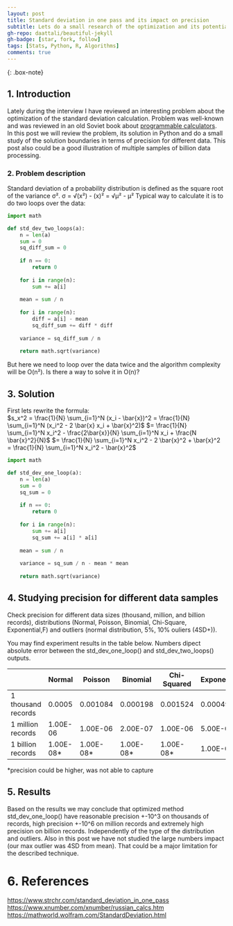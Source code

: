 ```yaml
---
layout: post
title: Standard deviation in one pass and its impact on precision
subtitle: Lets do a small research of the optimization and its potential weaknesses
gh-repo: daattali/beautiful-jekyll
gh-badge: [star, fork, follow]
tags: [Stats, Python, R, Algorithms]
comments: true
---
```


{: .box-note}

## 1. Introduction
Lately during the interview I have reviewed an interesting problem about the optimization of the standard deviation calculation. Problem was well-known and was reviewed in an old Soviet book 
about [programmable calculators](https://www.xnumber.com/xnumber/russian_calcs.htm).  
In this post we will review the problem, its solution in Python and do a small study of the solution boundaries in terms of precision for different data. This post also could be a good illustration of multiple samples of billion data processing.

### 2. Problem description
Standard deviation of a probability distribution is defined as the square root of the variance σ².
σ = √(x²) - (x)² = √μ² - μ²
Typical way to calculate it is to do two loops over the data:

```python
import math

def std_dev_two_loops(a):
    n = len(a)
    sum = 0
	sq_diff_sum = 0
	
	if n == 0:
        return 0
    
    for i in range(n):
        sum += a[i]
		
    mean = sum / n
    
    for i in range(n):
        diff = a[i] - mean
        sq_diff_sum += diff * diff
    
	variance = sq_diff_sum / n
    
	return math.sqrt(variance)
```
But here we need to loop over the data twice and the algorithm complexity will be O(n²). 
Is there a way to solve it in O(n)?

## 3. Solution
First lets rewrite the formula:  
$s_x^2 = \frac{1}{N} \sum_{i=1}^N (x_i - \bar{x})^2 = \frac{1}{N} \sum_{i=1}^N (x_i^2 - 2 \bar{x} x_i + \bar{x}^2)$
$= \frac{1}{N} \sum_{i=1}^N x_i^2 - \frac{2\bar{x}}{N} \sum_{i=1}^N x_i + \frac{N \bar{x}^2}{N}$
$=  \frac{1}{N} \sum_{i=1}^N x_i^2 - 2 \bar{x}^2 + \bar{x}^2 = \frac{1}{N} \sum_{i=1}^N x_i^2 - \bar{x}^2$

```python
import math

def std_dev_one_loop(a):
    n = len(a)
	sum = 0
    sq_sum = 0
	
    if n == 0:
        return 0
    
    for i in range(n):
        sum += a[i]
        sq_sum += a[i] * a[i]
    
	mean = sum / n
    
	variance = sq_sum / n - mean * mean
    
	return math.sqrt(variance)
```

## 4. Studying precision for different data samples

Check precision for different data sizes (thousand, million, and billion records), 
distributions (Normal, Poisson, Binomial, Chi-Square, Exponential,F) and outliers (normal distribution, 5%, 10% ouliers (4SD+)). 

You may find experiment results in the table below. Numbers dipect absolute error 
between the std_dev_one_loop() and std_dev_two_loops() outputs.

| | Normal | Poisson | Binomial | Chi-Squared | Exponential | F | Normal+Outliers 5% | Normal+Outliers 10% |
|---|---|---|---|---|---|---|---|---|
| 1 thousand records | 0.0005 | 0.001084 | 0.000198 | 0.001524 | 0.0004965 | 0.000311 | 0.00064 | 0.00092 |
| 1 million records | 1.00E-06 | 1.00E-06 | 2.00E-07 | 1.00E-06 | 5.00E-07 | 3.00E-07 | 1.00E-06 | 2.00E-07 |
| 1 billion records | 1.00E-08* | 1.00E-08* | 1.00E-08* | 1.00E-08* | 1.00E-08* | 1.00E-08* | 1.00E-08* | 1.00E-08* |
*precision could be higher, was not able to capture

## 5. Results

Based on the results we may conclude that optimized method std_dev_one_loop() have reasonable precision +-10^3 on thousands of records,
high precision +-10^6 on million records and extremely high precision on billion records. 
Independently of the type of the distribution and outliers. Also in this post we have not studied the large numbers impact (our max outlier was 4SD from mean). That could be a major limitation for the described technique.


# 6. References

 https://www.strchr.com/standard_deviation_in_one_pass
 https://www.xnumber.com/xnumber/russian_calcs.htm
 https://mathworld.wolfram.com/StandardDeviation.html
